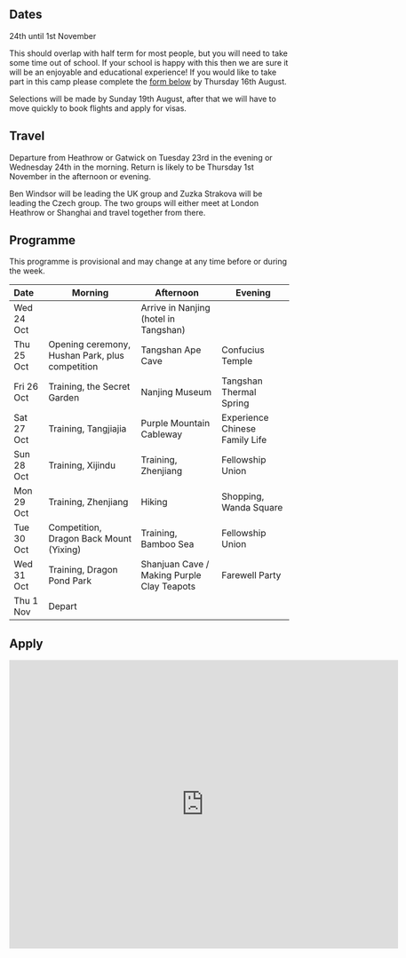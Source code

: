 ## Dates
24th until 1st November

This should overlap with half term for most people, but you will need to take some time out of school. If your school is happy with this then we are sure it will be an enjoyable and educational experience! If you would like to take part in this camp please complete the [form below](#Apply) by Thursday 16th August.

Selections will be made by Sunday 19th August, after that we will have to move quickly to book flights and apply for visas.

## Travel
Departure from Heathrow or Gatwick on Tuesday 23rd in the evening or Wednesday 24th in the morning. Return is likely to be Thursday 1st November in the afternoon or evening.

Ben Windsor will be leading the UK group and Zuzka Strakova will be leading the Czech group. The two groups will either meet at London Heathrow or Shanghai and travel together from there.

## Programme
This programme is provisional and may change at any time before or during the week.

| Date | Morning | Afternoon | Evening |
| :--- | --- | --- | --- |
| Wed 24 Oct | | Arrive in Nanjing (hotel in Tangshan) | |
| Thu 25 Oct | Opening ceremony, Hushan Park, plus competition | Tangshan Ape Cave | Confucius Temple |
| Fri 26 Oct | Training, the Secret Garden | Nanjing Museum | Tangshan Thermal Spring |
| Sat 27 Oct | Training, Tangjiajia | Purple Mountain Cableway | Experience Chinese Family Life |
| Sun 28 Oct | Training, Xijindu | Training, Zhenjiang | Fellowship Union |
| Mon 29 Oct | Training, Zhenjiang | Hiking | Shopping, Wanda Square |
| Tue 30 Oct | Competition, Dragon Back Mount (Yixing) | Training, Bamboo Sea | Fellowship Union |
| Wed 31 Oct | Training, Dragon Pond Park | Shanjuan Cave / Making Purple Clay Teapots | Farewell Party
| Thu 1 Nov | Depart | | |

## Apply

<iframe src="https://docs.google.com/forms/d/e/1FAlpQ_Qz7Vlhtm4cOpUT1i4GCDAN3KLU5vkDrw/viewform?embedded=true" width="700" height="520" frameborder="0" marginheight="0">Loading...</iframe>
